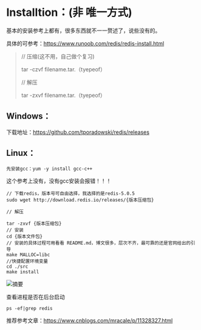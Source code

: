 # Installtion：(非 唯一方式)

基本的安装参考上都有，很多东西就不一一赘述了，说些没有的。

具体的可参考：https://www.runoob.com/redis/redis-install.html

> // 压缩(这不用，自己做个复习)
>
> tar -czvf filename.tar.（tyepeof）
>
> // 解压
>
> tar -zxvf filename.tar.（tyepeof）

## Windows：

下载地址：https://github.com/tporadowski/redis/releases

## Linux：

```
先安装gcc：yum -y install gcc-c++
```

这个参考上没有，没有gcc安装会报错！！！

```
// 下载redis，版本号可自由选择，我选择的是redis-5.0.5
sudo wget http://download.redis.io/releases/{版本压缩包}

// 解压

tar -zxvf {版本压缩包}
// 安装
cd {版本文件包}
// 安装的具体过程可用看看 README.md，博文很多，层次不齐，最可靠的还是官网给出的引导
make MALLOC=libc
//快捷配置环境变量
cd ./src 
make install
```

![摘要](D:\Boke\Databases\Nosql\Redis\Basic\摘要.png)

查看进程是否在后台启动

```
ps -ef|grep redis
```

推荐参考文章：https://www.cnblogs.com/mracale/p/11328327.html